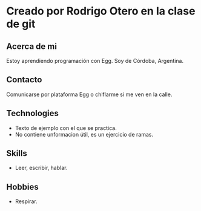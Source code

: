# Creado por Rodrigo Otero en la clase de git
## Acerca de mi
Estoy aprendiendo programación con Egg. Soy de Córdoba, Argentina.
## Contacto
Comunicarse por plataforma Egg o chiflarme si me ven en la calle.

## Technologies
- Texto de ejemplo con el que se practica.
- No contiene unformacion útil, es un ejercicio de ramas.
## Skills
- Leer, escribir, hablar.

## Hobbies
- Respirar.